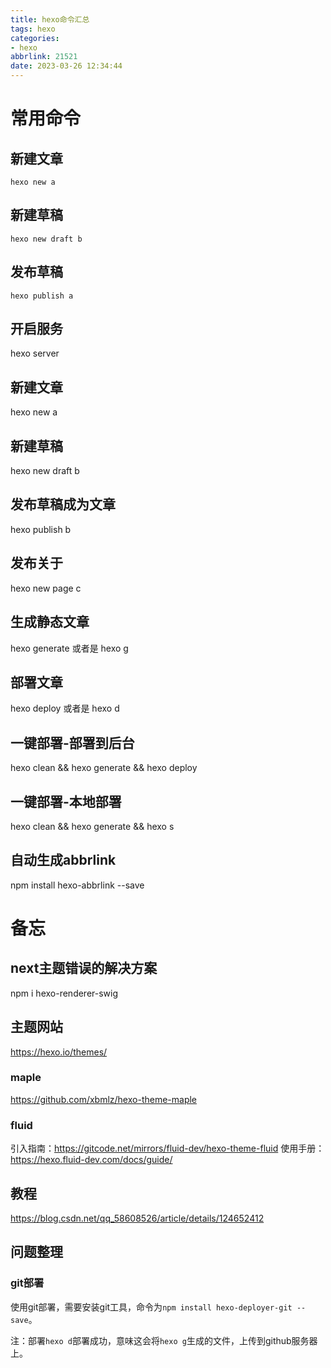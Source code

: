 ```yaml
---
title: hexo命令汇总
tags: hexo
categories:
- hexo
abbrlink: 21521
date: 2023-03-26 12:34:44
---
```


# 常用命令

## 新建文章
```hexo new a```
## 新建草稿
```hexo new draft b```
## 发布草稿

`hexo publish a`

## 开启服务
hexo server

## 新建文章
hexo new a

## 新建草稿
hexo new draft b

## 发布草稿成为文章
hexo publish b

## 发布关于
hexo new page c

## 生成静态文章
hexo generate 或者是 hexo g
## 部署文章
hexo deploy 或者是 hexo d
## 一键部署-部署到后台
hexo clean && hexo generate && hexo deploy
## 一键部署-本地部署
hexo clean && hexo generate && hexo s

## 自动生成abbrlink
npm install hexo-abbrlink --save

# 备忘
## next主题错误的解决方案
npm i hexo-renderer-swig

## 主题网站
https://hexo.io/themes/

### maple
https://github.com/xbmlz/hexo-theme-maple

### fluid
引入指南：https://gitcode.net/mirrors/fluid-dev/hexo-theme-fluid
使用手册：https://hexo.fluid-dev.com/docs/guide/

## 教程
https://blog.csdn.net/qq_58608526/article/details/124652412

## 问题整理
### git部署
使用git部署，需要安装git工具，命令为`npm install hexo-deployer-git --save`。

注：部署`hexo d`部署成功，意味这会将`hexo g`生成的文件，上传到github服务器上。


